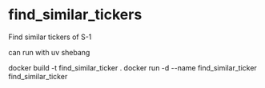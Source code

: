 # find_similar_tickers
Find similar tickers of S-1

can run with uv shebang

docker build -t find_similar_ticker .
docker run -d --name find_similar_ticker find_similar_ticker
